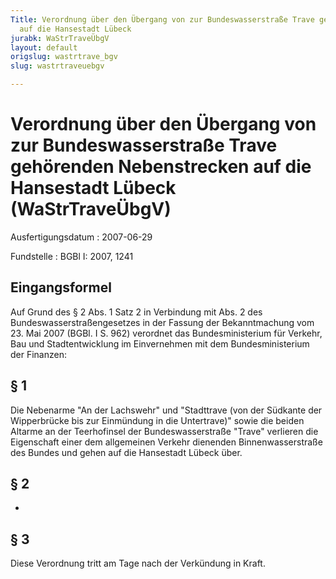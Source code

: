 ```yaml
---
Title: Verordnung über den Übergang von zur Bundeswasserstraße Trave gehörenden  Nebenstrecken
  auf die Hansestadt Lübeck
jurabk: WaStrTraveÜbgV
layout: default
origslug: wastrtrave_bgv
slug: wastrtraveuebgv

---
```


# Verordnung über den Übergang von zur Bundeswasserstraße Trave gehörenden  Nebenstrecken auf die Hansestadt Lübeck (WaStrTraveÜbgV)

Ausfertigungsdatum
:   2007-06-29

Fundstelle
:   BGBl I: 2007, 1241



## Eingangsformel

Auf Grund des § 2 Abs. 1 Satz 2 in Verbindung mit Abs. 2 des
Bundeswasserstraßengesetzes in der Fassung der Bekanntmachung vom 23.
Mai 2007 (BGBl. I S. 962) verordnet das Bundesministerium für Verkehr,
Bau und Stadtentwicklung im Einvernehmen mit dem Bundesministerium der
Finanzen:


## § 1

Die Nebenarme "An der Lachswehr" und "Stadttrave (von der Südkante der
Wipperbrücke bis zur Einmündung in die Untertrave)" sowie die beiden
Altarme an der Teerhofinsel der Bundeswasserstraße "Trave" verlieren
die Eigenschaft einer dem allgemeinen Verkehr dienenden
Binnenwasserstraße des Bundes und gehen auf die Hansestadt Lübeck
über.


## § 2

-


## § 3

Diese Verordnung tritt am Tage nach der Verkündung in Kraft.

